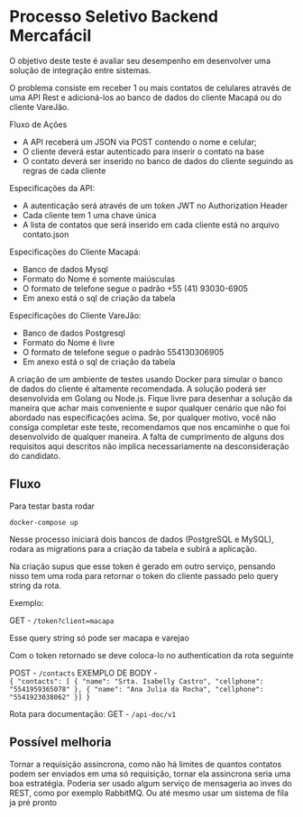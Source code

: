 # Processo Seletivo Backend Mercafácil

O objetivo deste teste é avaliar seu desempenho em desenvolver uma solução de integração entre sistemas.

O problema consiste em receber 1 ou mais contatos de celulares através de uma API Rest e adicioná-los ao banco de dados do cliente Macapá ou do cliente VareJão.

Fluxo de Ações

- A API receberá um JSON via POST contendo o nome e celular;
- O cliente deverá estar autenticado para inserir o contato na base
- O contato deverá ser inserido no banco de dados do cliente seguindo as regras de cada cliente

Especificações da API:

- A autenticação será através de um token JWT no Authorization Header
- Cada cliente tem 1 uma chave única
- A lista de contatos que será inserido em cada cliente está no arquivo contato.json

Especificações do Cliente Macapá:

- Banco de dados Mysql
- Formato do Nome é somente maiúsculas
- O formato de telefone segue o padrão +55 (41) 93030-6905
- Em anexo está o sql de criação da tabela

Especificações do Cliente VareJão:

- Banco de dados Postgresql
- Formato do Nome é livre
- O formato de telefone segue o padrão 554130306905
- Em anexo está o sql de criação da tabela

A criação de um ambiente de testes usando Docker para simular o banco de dados do cliente é altamente recomendada. A solução poderá ser desenvolvida em Golang ou Node.js. Fique livre para desenhar a solução da maneira que achar mais conveniente e supor qualquer cenário que não foi abordado nas especificações acima. Se, por qualquer motivo, você não consiga completar este teste, recomendamos que nos encaminhe o que foi desenvolvido de qualquer maneira. A falta de cumprimento de alguns dos requisitos aqui descritos não implica necessariamente na desconsideração do candidato.

## Fluxo

Para testar basta rodar

`docker-compose up`

Nesse processo iniciará dois bancos de dados (PostgreSQL e MySQL), rodara as migrations para a criação da tabela e subirá a aplicação.

Na criação supus que esse token é gerado em outro serviço, pensando nisso tem uma roda para retornar o token do cliente passado pelo query string da rota.

Exemplo:

GET - `/token?client=macapa`

Esse query string só pode ser macapa e varejao

Com o token retornado se deve coloca-lo no authentication da rota seguinte

POST - `/contacts`
EXEMPLO DE BODY - <br />`{ "contacts": [ { "name": "Srta. Isabelly Castro", "cellphone": "5541959365078" }, { "name": "Ana Julia da Rocha", "cellphone": "5541923038062" }] }`

Rota para documentação:
GET - `/api-doc/v1`

## Possível melhoria

Tornar a requisição assincrona, como não há limites de quantos contatos podem ser enviados em uma só requisição, tornar ela assincrona seria uma boa estratégia. Poderia ser usado algum serviço de mensageria ao inves do REST, como por exemplo RabbitMQ. Ou até mesmo usar um sistema de fila ja pré pronto
